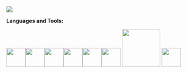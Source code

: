 <!--https://github.com/kautukkundan/Awesome-Profile-README-templates -->
<a href="https://github.com/anuraghazra/github-readme-stats">
  <img align="center" src="https://github-readme-stats.vercel.app/api?username=erik-123&hide=stars,issues&count_private=true&show_icons=true"/>
</a>

<!--<a href="https://github.com/anuraghazra/github-readme-stats">
  <img align="center" src="https://github-readme-stats.vercel.app/api/top-langs/?username=erik-123&layout=compact" />
</a> -->

<!--<a href="https://github.com/erik-123?tab=repositories">
  <img width="500px" src="https://github-readme-stats.anuraghazra1.vercel.app/api/top-langs/?username=erik-123&count_private=true&layout=compact&hide=makefile,shell&hide_title=true&hide_border=true" />
</a> -->


**Languages and Tools:** 
<p align="left">
  <img src="https://media3.giphy.com/media/kdFc8fubgS31b8DsVu/giphy.webp" width="50"><img src="https://media.giphy.com/media/SU2ic3wTfuC6JhD1lA/giphy.gif" width="50"><img src="https://media3.giphy.com/media/ln7z2eWriiQAllfVcn/200w.webp" width="50"><img src="https://i.giphy.com/media/LMt9638dO8dftAjtco/200.webp" width="50"><img src="https://i.giphy.com/media/eNAsjO55tPbgaor7ma/200w.webp" width="50"><img src="https://i.giphy.com/media/IdyAQJVN2kVPNUrojM/200.webp" width="50">
 <img src="https://nexax.in/wp-content/uploads/2020/11/java-1.gif" width="100">
   <img src="https://fullportable.com/wp-content/uploads/2021/01/Microsoft-Visual-Studio-Crack.png" width="50">

<!--
**erik-123/erik-123** is a ✨ _special_ ✨ repository because its `README.md` (this file) appears on your GitHub profile.

Here are some ideas to get you started:

- 🔭 I’m currently working on ...
- 🌱 I’m currently learning ...
- 👯 I’m looking to collaborate on ...
- 🤔 I’m looking for help with ...
- 💬 Ask me about ...
- 📫 How to reach me: ...
- 😄 Pronouns: ...
- ⚡ Fun fact: ...
-->
